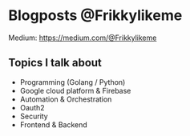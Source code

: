 # Blogposts @Frikkylikeme
Medium: https://medium.com/@Frikkylikeme

## Topics I talk about
* Programming (Golang / Python)
* Google cloud platform & Firebase
* Automation & Orchestration
* Oauth2
* Security
* Frontend & Backend
